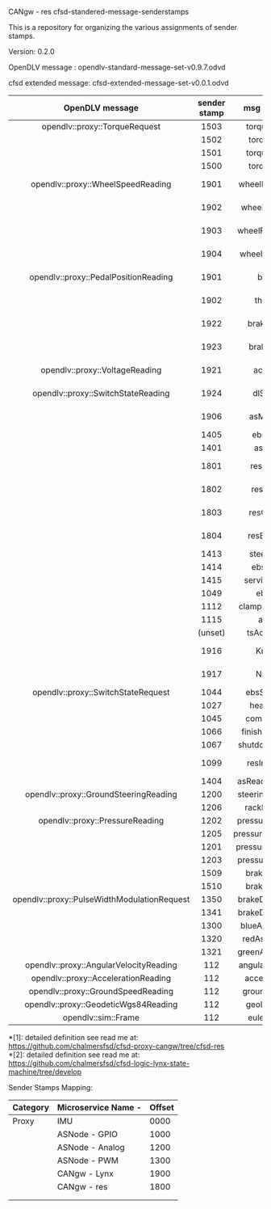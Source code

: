 CANgw - res  cfsd-standered-message-senderstamps

This is a repository for organizing the various assignments of sender stamps. 

Version: 0.2.0

OpenDLV message : opendlv-standard-message-set-v0.9.7.odvd

cfsd extended message: cfsd-extended-message-set-v0.0.1.odvd

|               OpenDLV message               | sender stamp |    msg content    | sensor/req |      unit       | origin      |
| :-----------------------------------------: | :----------: | :---------------: | :--------: | :-------------: | ----------- |
|        opendlv::proxy::TorqueRequest        |     1503     |    torqueRight    |    req     |    0~2400cNm    | StateM      |
|                                             |     1502     |    torqueLeft     |    req     |    0~2400cNm    | StateM      |
|                                             |     1501     |    torqueRight    |    req     |    0~2400cNm    | longCtrl    |
|                                             |     1500     |    torqueLeft     |    req     |    0~2400cNm    | longCtrl    |
|      opendlv::proxy::WheelSpeedReading      |     1901     |  wheelRareRight   |   sensor   |      Km/h       | CANgw-Lynx  |
|                                             |     1902     |   wheelRareLeft   |   sensor   |      Km/h       | CANgw-Lynx  |
|                                             |     1903     |  wheelFrontRight  |   sensor   |      Km/h       | CANgw-Lynx  |
|                                             |     1904     |  wheelFrontLeft   |   sensor   |      Km/h       | CANgw-Lynx  |
|    opendlv::proxy::PedalPositionReading     |     1901     |       brake       |   sensor   |        %        | CANgw-Lynx  |
|                                             |     1902     |     throttle      |   sensor   |        %        | CANgw-Lynx  |
|                                             |     1922     |    brakeFront     |   sensor   |        %        | CANgw-Lynx  |
|                                             |     1923     |     brakeRear     |   sensor   |        %        | CANgw-Lynx  |
|       opendlv::proxy::VoltageReading        |     1921     |      accSoC       |   sensor   | State of Charge | CANgw-Lynx  |
|     opendlv::proxy::SwitchStateReading      |     1924     |     dlStatus      |   sensor   |       0/1       | CANgw-Lynx  |
|                                             |     1906     |     asMission     |   sensor   |       0-8       | CANgw-Lynx  |
|                                             |     1405     |     ebsFault      |   sensor   |      bool       | StateM      |
|                                             |     1401     |      asState      |   sensor   |   states*[2]    | StateM      |
|                                             |     1801     |     resStatus     |   sensor   |     0/1*[1]     | CANgw - res |
|                                             |     1802     |     resEStop      |   sensor   |    0/128*[1]    | CANgw - res |
|                                             |     1803     |    resQuality     |   sensor   |    0-100*[1]    | CANgw - res |
|                                             |     1804     |    resButtons     |   sensor   |   1/3/5/7*[1]   | CANgw - res |
|                                             |     1413     |    steerFault     |   sensor   |      bool       | StateM      |
|                                             |     1414     |     ebsState      |   sensor   |     0-2*[2]     | StateM      |
|                                             |     1415     |   serviceValve    |   sensor   |      bool       | StateM      |
|                                             |     1049     |       ebsOk       |   sensor   |      bool       | ASNode      |
|                                             |     1112     |   clampExtended   |   sensor   |      bool       | ASNode      |
|                                             |     1115     |       asms        |   sensor   |      bool       | ASNode      |
|                                             |   (unset)    |    tsActivated    |   sensor   |      bool       | ASNode      |
|                                             |     1916     |       KnobR       |   sensor   |    1-12 int     | CANgw-Lynx  |
|                                             |     1917     |       NnobL       |   sensor   |    1-12 int     | CANgw-Lynx  |
|     opendlv::proxy::SwitchStateRequest      |     1044     |    ebsSpeaker     |    req     |      bool       | StateM      |
|                                             |     1027     |     heartBeat     |    req     |      bool       | StateM      |
|                                             |     1045     |    compressor     |    req     |      bool       | StateM      |
|                                             |     1066     |  finishedSignal   |    req     |      bool       | StateM      |
|                                             |     1067     |  shutdownSignal   |    req     |      bool       | StateM      |
|                                             |     1099     |   resInitialize   |    req     | Don't Care*[1]  | StateM      |
|                                             |     1404     |  asReadyToDrive   |    req     |       1/0       | StateM      |
|    opendlv::proxy::GroundSteeringReading    |     1200     | steeringPosition  |   sensor   |       mm        | ASNode      |
|                                             |     1206     |   rackPosition    |   sensor   |       mm        | ASNode      |
|       opendlv::proxy::PressureReading       |     1202     |  pressureService  |   sensor   |       bar       | ASNode      |
|                                             |     1205     | pressureRegulator |   sensor   |       bar       | ASNode      |
|                                             |     1201     |  pressureEBSLine  |   sensor   |       bar       | ASNode      |
|                                             |     1203     |  pressureEBSAct   |   sensor   |       bar       | ASNode      |
|                                             |     1509     |    brakeTarget    |   sensor   |                 | StateM      |
|                                             |     1510     |    brakeActual    |   sensor   |                 | StateM      |
| opendlv::proxy::PulseWidthModulationRequest |     1350     |  brakeDutyCycle   |    req     |   dutyCycles    | Brake       |
|                                             |     1341     |  brakeDutyCycle   |    req     |   dutyCycles    | StateM      |
|                                             |     1300     |  blueAssiSignal   |    req     |   dutyCycles    | StateM      |
|                                             |     1320     |   redAssiSignal   |    req     |   dutyCycles    | StateM      |
|                                             |     1321     |  greenAssiSignal  |    req     |   dutyCycles    | StateM      |
|   opendlv::proxy::AngularVelocityReading    |     112      |  angularVelocity  |   sensor   |      rad/s      | imu         |
|     opendlv::proxy::AccelerationReading     |     112      |   acceleration    |   sensor   |      m/s^2      | imu         |
|     opendlv::proxy::GroundSpeedReading      |     112      |    groundSpeed    |   sensor   |       m/s       | imu         |
|    opendlv::proxy::GeodeticWgs84Reading     |     112      |    geolocation    |   sensor   |       deg       | imu         |
|             opendlv::sim::Frame             |     112      |    eulerAngle     |   sensor   |       deg       | imu         |

*[1]: detailed definition see read me at:  https://github.com/chalmersfsd/cfsd-proxy-cangw/tree/cfsd-res  
*[2]: detailed definition see read me at:  https://github.com/chalmersfsd/cfsd-logic-lynx-state-machine/tree/develop

Sender Stamps Mapping:

| Category | Microservice Name - | Offset |
| -------- | ------------------- | ------ |
| Proxy    | IMU                 | 0000   |
|          | ASNode - GPIO       | 1000   |
|          | ASNode - Analog     | 1200   |
|          | ASNode - PWM        | 1300   |
|          | CANgw - Lynx        | 1900   |
|          | CANgw - res         | 1800   |
|          |                     |        |
|          |                     |        |

